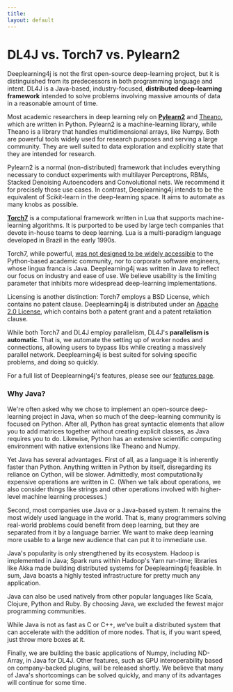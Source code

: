 ```yaml
---
title: 
layout: default
---
```


# DL4J vs. Torch7 vs. Pylearn2

Deeplearning4j is not the first open-source deep-learning project, but it is distinguished from its predecessors in both programming language and intent. DL4J is a Java-based, industry-focused, **distributed deep-learning framework** intended to solve problems involving massive amounts of data in a reasonable amount of time. 

Most academic researchers in deep learning rely on [**Pylearn2**](http://deeplearning.net/software/pylearn2/) and [Theano](http://deeplearning.net/software/theano/), which are written in Python. Pylearn2 is a machine-learning library, while Theano is a library that handles multidimensional arrays, like Numpy. Both are powerful tools widely used for research purposes and serving a large community. They are well suited to data exploration and explicitly state that they are intended for research. 

Pylearn2 is a normal (non-distributed) framework that includes everything necessary to conduct experiments with multilayer Perceptrons, RBMs, Stacked Denoising Autoencoders and Convolutional nets. We recommend it for precisely those use cases. In contrast, Deeplearning4j intends to be the equivalent of Scikit-learn in the deep-learning space. It aims to automate as many knobs as possible. 

[**Torch7**](http://torch.ch/) is a computational framework written in Lua that supports machine-learning algorithms. It is purported to be used by large tech companies that devote in-house teams to deep learning. Lua is a multi-paradigm language developed in Brazil in the early 1990s. 

Torch7, while powerful, [was not designed to be widely accessible](https://news.ycombinator.com/item?id=7929216) to the Python-based academic community, nor to corporate software engineers, whose lingua franca is Java. Deeplearning4j was written in Java to reflect our focus on industry and ease of use. We believe usability is the limiting parameter that inhibits more widespread deep-learning implementations. 

Licensing is another distinction: Torch7 employs a BSD License, which contains no patent clause. Deeplearning4j is distributed under an [Apache 2.0 License](http://en.swpat.org/wiki/Patent_clauses_in_software_licences#Apache_License_2.0), which contains both a patent grant and a patent retaliation clause.

While both Torch7 and DL4J employ parallelism, DL4J's **parallelism is automatic**. That is, we automate the setting up of worker nodes and connections, allowing users to bypass libs while creating a massively parallel network. Deeplearning4j is best suited for solving specific problems, and doing so quickly. 

For a full list of Deeplearning4j's features, please see our [features page](../features.html).

### Why Java?

We're often asked why we chose to implement an open-source deep-learning project in Java, when so much of the deep-learning community is focused on Python. After all, Python has great syntactic elements that allow you to add matrices together without creating explicit classes, as Java requires you to do. Likewise, Python has an extensive scientific computing environment with native extensions like Theano and Numpy.

Yet Java has several advantages. First of all, as a language it is inherently faster than Python. Anything written in Python by itself, disregarding its reliance on Cython, will be slower. Admittedly, most computationally expensive operations are written in C. (When we talk about operations, we also consider things like strings and other operations involved with higher-level machine learning processes.)

Second, most companies use Java or a Java-based system. It remains the most widely used language in the world. That is, many programmers solving real-world problems could benefit from deep learning, but they are separated from it by a language barrier. We want to make deep learning more usable to a large new audience that can put it to immediate use. 

Java's popularity is only strengthened by its ecosystem. Hadoop is implemented in Java; Spark runs within Hadoop's Yarn run-time; libraries like Akka made building distributed systems for Deeplearning4j feasible. In sum, Java boasts a highly tested infrastructure for pretty much any application. 

Java can also be used natively from other popular languages like Scala, Clojure, Python and Ruby. By choosing Java, we excluded the fewest major programming communities. 

While Java is not as fast as C or C++, we've built a distributed system that can accelerate with the addition of more nodes. That is, if you want speed, just throw more boxes at it. 

Finally, we are building the basic applications of Numpy, including ND-Array, in Java for DL4J. Other features, such as GPU interoperability based on company-backed plugins, will be released shortly. We believe that many of Java's shortcomings can be solved quickly, and many of its advantages will continue for some time. 
